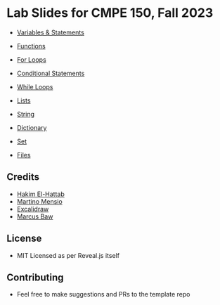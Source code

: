 # Lab Slides for CMPE 150, Fall 2023

* [Variables & Statements](intro-variables.html)

* [Functions](functions.html)

* [For Loops](loops.html)

* [Conditional Statements](conditionals.html)
  
* [While Loops](while.html)

* [Lists](list.html)

* [String](string.html)

* [Dictionary](dictionary.html)

* [Set](set.html)

* [Files](files.html)
  
## Credits

* [Hakim El-Hattab](https://twitter.com/hakimel)
* [Martino Mensio](https://twitter.com/MartinoMensio) 
* [Excalidraw](https://excalidraw.com/) 
* [Marcus Baw](https://github.com/pacharanero)

## License

* MIT Licensed as per Reveal.js itself

## Contributing

* Feel free to make suggestions and PRs to the template repo

